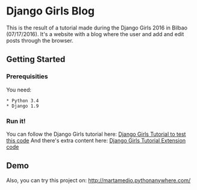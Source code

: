 # Django Girls Blog

This is the result of a tutorial made during the Django Girls 2016 in Bilbao (07/17/2016). It's a website with a blog where the user and add and edit posts through the browser.

## Getting Started

### Prerequisities

You need:

```
* Python 3.4
* Django 1.9
```

### Run it!
You can follow the Django Girls tutorial here: [Django Girls Tutorial to test this code](http://tutorial.djangogirls.org/)
And there's extra content here: [Django Girls Tutorial Extension code](https://github.com/DjangoGirls/tutorial-extensions/blob/master/homework/README.md)

## Demo

Also, you can try this project on: http://martamedio.pythonanywhere.com/
